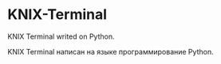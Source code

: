 # KNIX-Terminal
KNIX Terminal writed on Python.

KNIX Terminal написан на языке программирование Python.
